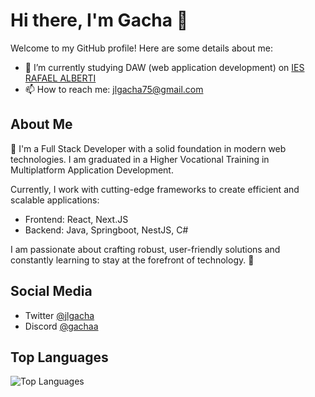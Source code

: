 # Hi there, I'm Gacha 👋

Welcome to my GitHub profile! Here are some details about me:

- 🔭 I’m currently studying DAW (web application development) on [IES RAFAEL ALBERTI](https://iesrafaelalberti.es/)
- 📫 How to reach me: [jlgacha75@gmail.com](mailto:jlgacha75@gmail.com)

## About Me
👋 I'm a Full Stack Developer with a solid foundation in modern web technologies.
I am graduated in a Higher Vocational Training in Multiplatform Application Development.

Currently, I work with cutting-edge frameworks to create efficient and scalable applications:
- Frontend: React, Next.JS
- Backend: Java, Springboot, NestJS, C#
  
I am passionate about crafting robust, user-friendly solutions and constantly learning to stay at the forefront of technology. 🚀

## Social Media
- Twitter [@jlgacha](https://x.com/jlgacha)
- Discord [@gachaa](https://discordapp.com/users/715275029394358333)

## Top Languages
![Top Languages](https://github-readme-stats.vercel.app/api/top-langs/?username=GachaDev&layout=compact&theme=radical)
